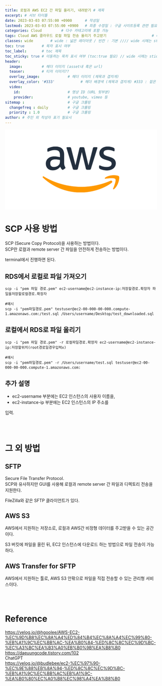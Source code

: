 ```yaml
---
title: 로컬과 AWS EC2 간 파일 올리기, 내려받기 # 제목
excerpt: # 서브 타이틀
date: 2023-03-03 07:55:00 +0900      # 작성일
lastmod: 2023-03-03 07:55:00 +0900   # 최종 수정일 : 구글 사이트등록 관련 필요
categories: Cloud         # 다수 카테고리에 포함 가능
tags: Cloud AWS 클라우드 로컬 파일 전송 올리기 주고받기                     # 태그 복수개 가능
classes: wide        # wide : 넓은 레이아웃 / 빈칸 : 기본 //// wide 시에는 sticky toc 불가
toc: true        # 목차 표시 여부
toc_label:       # toc 제목
toc_sticky: true # 이동하는 목차 표시 여부 (toc:true 필요) // wide 시에는 sticky toc 불가
header: 
  image:         # 헤더 이미지 (asset내 혹은 url)
  teaser:        # 티저 이미지??
  overlay_image:             # 헤더 이미지 (제목과 겹치게)
  overlay_color: '#333'            # 헤더 배경색 (제목과 겹치게) #333 : 짙은 회색
  video:
    id:                      # 영상 ID (URL 뒷부분)
    provider:                # youtube, vimeo 등
sitemap :                    # 구글 크롤링
  changefreq : daily         # 구글 크롤링
  priority : 1.0             # 구글 크롤링
author: # 주인 외 작성자 표기 필요시
---
```

<!--postNo: 20230303_001-->

![](/assets/images/20230303_001_001.png)

# SCP 사용 방법

SCP (Secure Copy Protocol)을 사용하는 방법이다.  
SCP란 로컬과 remote server 간 파일을 안전하게 전송하는 방법이다.  

terminal에서 진행하면 된다.  

## RDS에서 로컬로 파일 가져오기

```terminal
scp -i "pem 파일 경로.pem" ec2-username@ec2-instance-ip:저장할경로.확장자 파일을저장할로컬경로.확장자

#예시
scp -i "pem파일경로.pem" testuser@ec2-00-000-00-000.compute-1.amazonaws.com:/test.sql /Users/username/Desktop/test_downloaded.sql
```

## 로컬에서 RDS로 파일 올리기

```terminal
scp -i "pem 파일 경로.pem" -r 로컬파일경로.확장자 ec2-username@ec2-instance-ip:저장할위치(root경로일경우입력x)

#예시
scp -i "pem파일경로.pem" -r /Users/username/test.sql testuser@ec2-00-000-00-000.compute-1.amazonaws.com:
```

## 추가 설명
 
* ec2-username 부분에는 EC2 인스턴스의 사용자 이름을,  
* ec2-instance-ip 부분에는 EC2 인스턴스의 IP 주소를    

입력.  


<br>
<br>

# 그 외 방법

## SFTP

Secure File Transfer Protocol.  
SCP와 유사하지만 GUI를 사용해 로컬과 remote server 간 파일과 디렉토리 전송을 지원한다.  

FileZilla와 같은 SFTP 클라이언트가 있다.  

## AWS S3

AWS에서 지원하는 저장소로, 로컬과 AWS간 비정형 데이터를 주고받을 수 있는 공간이다.  

S3 버킷에 파일을 올린 뒤, EC2 인스턴스에 다운로드 하는 방법으로 파일 전송이 가능하다.  

## AWS Transfer for SFTP

AWS에서 지원하는 툴로, AWS S3 안팎으로 파일을 직접 전송할 수 있는 관리형 서비스이다.  

<br>
<br>

# Reference

https://velog.io/@hgoolee/AWS-EC2-%EC%9D%B8%EC%8A%A4%ED%84%B4%EC%8A%A4%EC%99%80-%EB%A1%9C%EC%BB%AC-%EA%B0%84-%ED%8C%8C%EC%9D%BC-%EC%A3%BC%EA%B3%A0%EB%B0%9B%EA%B8%B0  
https://daeuungcode.tistory.com/102  
ChatGPT  
https://velog.io/@budlebee/ec2-%EC%97%90-%EC%9E%88%EB%8A%94-%ED%8C%8C%EC%9D%BC-%EB%A1%9C%EC%BB%AC%EB%A1%9C-%EA%B0%80%EC%A0%B8%EC%98%A4%EA%B8%B0